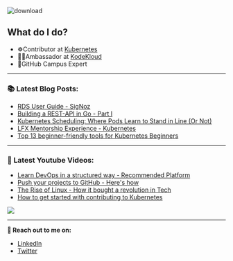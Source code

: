![download](https://user-images.githubusercontent.com/86051118/219541058-2333a156-367a-4a4a-83d7-082176d96d96.png)

## What do I do?

- ☸️Contributor at [Kubernetes](https://kubernetes.io/) 
- 🧑‍🎓Ambassador at [KodeKloud](https://kodekloud.com/)
- 🚩GitHub Campus Expert 

---

### 📚 Latest Blog Posts:
  <!-- BLOG-POST-LIST:START -->
- [RDS User Guide - SigNoz](https://nitishblog.hashnode.dev/rds-user-guide-signoz)
- [Building a REST-API in Go - Part I](https://nitishblog.hashnode.dev/building-a-rest-api-in-go-part-i)
- [Kubernetes Scheduling: Where Pods Learn to Stand in Line &lpar;Or Not&rpar;](https://nitishblog.hashnode.dev/kubernetes-scheduling-where-pods-learn-to-stand-in-line-or-not)
- [LFX Mentorship Experience - Kubernetes](https://nitishblog.hashnode.dev/lfx-mentorship-experience-kubernetes)
- [Top 13 beginner-friendly tools for Kubernetes Beginners](https://nitishblog.hashnode.dev/top-13-beginner-friendly-tools-for-kubernetes-beginners)
<!-- BLOG-POST-LIST:END -->
  
  ---
  
  ### 🎥 Latest Youtube Videos:
  
  - [Learn DevOps in a structured way - Recommended Platform](https://youtu.be/OMzeMn_XeEg)
  - [Push your projects to GitHub - Here's how](https://youtu.be/qj4OXjEiB1A)
  - [The Rise of Linux - How it bought a revolution in Tech](https://youtu.be/v_i6vKN79Fg)
  - [How to get started with contributing to Kubernetes](https://www.youtube.com/watch?v=pGq1cMSKHZs&t=702s)

![](https://github.com/NitishKumar06/NitishKumar06/blob/main/ezgif-1-dddc365b19.gif)
  
  ---

<!--  -->

**🔗 Reach out to me on:**

- [LinkedIn](https://www.linkedin.com/in/nitishfy/)
- [Twitter](https://twitter.com/nitishfy)
